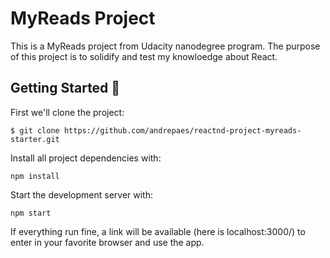 # MyReads Project

This is a MyReads project from Udacity nanodegree program. The purpose of this project is to solidify and test my knowloedge about React.


## Getting Started :rocket:
First we'll clone the project:
```shell
$ git clone https://github.com/andrepaes/reactnd-project-myreads-starter.git
```
Install all project dependencies with:
```shell
npm install
```
Start the development server with:
```shell 
npm start
```
If everything run fine, a link will be available (here is localhost:3000/) to enter in your favorite browser and use the app.
